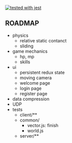[![tested with jest](https://img.shields.io/badge/tested_with-jest-99424f.svg)](https://github.com/facebook/jest)

## ROADMAP

- physics
  - relative static contanct
  - sliding
- game mechanics
  - hp, mp
  - skills
- ui
  - persistent redux state
  - moving camera
  - welcome page
  - login page
  - register page
- data compression
- UDP
- tests
  - client/**
  - common/
      - vector.js: finish
      - world.js
  - server/**
